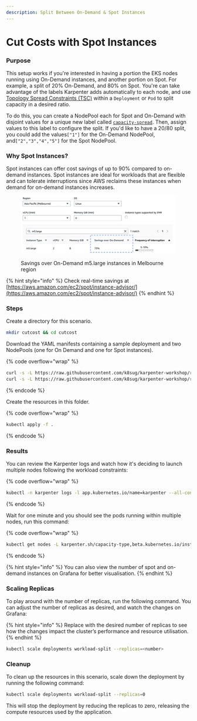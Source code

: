 ```yaml
---
description: Split Between On-Demand & Spot Instances
---
```


# Cut Costs with Spot Instances

### Purpose

This setup works if you're interested in having a portion the EKS nodes running using On-Demand instances, and another portion on Spot. For example, a split of 20% On-Demand, and 80% on Spot. You're can take advantage of the labels Karpenter adds automatically to each node, and use [Topology Spread Constraints (TSC)](https://kubernetes.io/docs/concepts/scheduling-eviction/topology-spread-constraints/) within a `Deployment` or `Pod` to split capacity in a desired ratio.

To do this, you can create a NodePool each for Spot and On-Demand with disjoint values for a unique new label called [`capacity-spread`](https://karpenter.sh/docs/concepts/scheduling/#on-demandspot-ratio-split). Then, assign values to this label to configure the split. If you'd like to have a 20/80 split, you could add the values`["1"]` for the On-Demand NodePool, and`["2","3","4","5"]` for the Spot NodePool.



### Why Spot Instances?

Spot instances can offer cost savings of up to 90% compared to on-demand instances.​ Spot instances are ideal for workloads that are flexible and can tolerate interruptions since AWS reclaims these instances when demand for on-demand instances increases.

<figure><img src="../.gitbook/assets/1 Save percentage (1).png" alt=""><figcaption><p>Savings over On-Demand m5.large instances in Melbourne region</p></figcaption></figure>

{% hint style="info" %}
Check real-time savings at [https://aws.amazon.com/ec2/spot/instance-advisor/](https://aws.amazon.com/ec2/spot/instance-advisor/)
{% endhint %}

### Steps

Create a directory for this scenario.

```bash
mkdir cutcost && cd cutcost
```

Download the YAML manifests containing a sample deployment and two NodePools (one for On Demand and one for Spot instances).

{% code overflow="wrap" %}
```bash
curl -s -L https://raw.githubusercontent.com/k8sug/karpenter-workshop/refs/heads/main/resources/od-spot-split/workload.yaml > workload.yaml
curl -s -L https://raw.githubusercontent.com/k8sug/karpenter-workshop/refs/heads/main/resources/od-spot-split/od-spot.yaml > nodepool.yaml
```
{% endcode %}

Create the resources in this folder.

{% code overflow="wrap" %}
```bash
kubectl apply -f .
```
{% endcode %}



### Results

You can review the Karpenter logs and watch how it's deciding to launch multiple nodes following the workload constraints:

{% code overflow="wrap" %}
```bash
kubectl -n karpenter logs -l app.kubernetes.io/name=karpenter --all-containers=true -f --tail=20
```
{% endcode %}



Wait for one minute and you should see the pods running within multiple nodes, run this command:

{% code overflow="wrap" %}
```bash
kubectl get nodes -L karpenter.sh/capacity-type,beta.kubernetes.io/instance-type,karpenter.sh/nodepool,topology.kubernetes.io/zone -l karpenter.sh/initialized=true
```
{% endcode %}

{% hint style="info" %}
You can also view the number of spot and on-demand instances on Grafana for better visualisation.
{% endhint %}

### Scaling Replicas

To play around with the number of replicas, run the following command. You can adjust the number of replicas as desired, and watch the changes on Grafana:

{% hint style="info" %}
Replace with the desired number of replicas to see how the changes impact the cluster’s performance and resource utilisation.
{% endhint %}

```bash
kubectl scale deployments workload-split --replicas=<number>
```



### Cleanup

To clean up the resources in this scenario, scale down the deployment by running the following command:

```bash
kubectl scale deployments workload-split --replicas=0
```

This will stop the deployment by reducing the replicas to zero, releasing the compute resources used by the application.&#x20;
